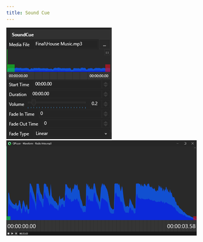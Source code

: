 ```yaml
---
title: Sound Cue
---
```


![Sound cue editor](../../../../assets/sound-cue.png)
![Waveform viewer](../../../../assets/waveform-viewer.png)
